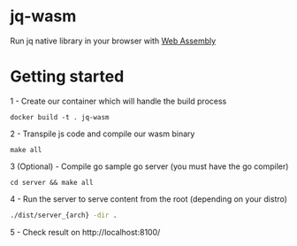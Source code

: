 # jq-wasm
Run jq native library in your browser with [Web Assembly](https://webassembly.org/)

# Getting started

1 - Create our container which will handle the build process
```
docker build -t . jq-wasm
```

2 - Transpile js code and compile our wasm binary
```
make all
```

3 (Optional) - Compile go sample go server (you must have the go compiler)
```
cd server && make all
```

4 - Run the server to serve content from the root (depending on your distro)
```bash
./dist/server_{arch} -dir .
```

5 - Check result on http://localhost:8100/
